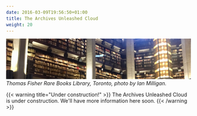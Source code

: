 ```yaml
---
date: 2016-03-09T19:56:50+01:00
title: The Archives Unleashed Cloud
weight: 20
---
```


![Rare books](/images/library.jpg)
*Thomas Fisher Rare Books Library, Toronto, photo by Ian Milligan.*

{{< warning title="Under construction!" >}}
The Archives Unleashed Cloud is under construction. We'll have more information here soon.
{{< /warning >}}